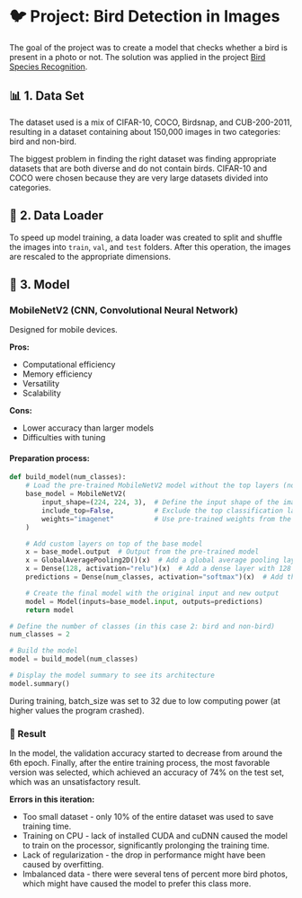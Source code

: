# 🐦 Project: Bird Detection in Images

The goal of the project was to create a model that checks whether a bird is present in a photo or not. The solution was applied in the project [Bird Species Recognition](https://github.com/bubiasz/team-project).

## 📊 1. Data Set

The dataset used is a mix of CIFAR-10, COCO, Birdsnap, and CUB-200-2011, resulting in a dataset containing about 150,000 images in two categories: bird and non-bird.

The biggest problem in finding the right dataset was finding appropriate datasets that are both diverse and do not contain birds. CIFAR-10 and COCO were chosen because they are very large datasets divided into categories.

## 🚀 2. Data Loader

To speed up model training, a data loader was created to split and shuffle the images into `train`, `val`, and `test` folders. After this operation, the images are rescaled to the appropriate dimensions.

## 🧠 3. Model

### MobileNetV2 (CNN, Convolutional Neural Network)

Designed for mobile devices.

**Pros:**
- Computational efficiency
- Memory efficiency
- Versatility
- Scalability

**Cons:**
- Lower accuracy than larger models
- Difficulties with tuning

#### Preparation process:

```python
def build_model(num_classes):
    # Load the pre-trained MobileNetV2 model without the top layers (no classification layers)
    base_model = MobileNetV2(
        input_shape=(224, 224, 3),  # Define the input shape of the images (224x224x3)
        include_top=False,          # Exclude the top classification layer of the model
        weights="imagenet"          # Use pre-trained weights from the ImageNet dataset
    )

    # Add custom layers on top of the base model
    x = base_model.output  # Output from the pre-trained model
    x = GlobalAveragePooling2D()(x)  # Add a global average pooling layer to reduce data dimensionality
    x = Dense(128, activation="relu")(x)  # Add a dense layer with 128 neurons and ReLU activation
    predictions = Dense(num_classes, activation="softmax")(x)  # Add the output layer with softmax activation (num_classes is the number of classes)

    # Create the final model with the original input and new output
    model = Model(inputs=base_model.input, outputs=predictions)
    return model

# Define the number of classes (in this case 2: bird and non-bird)
num_classes = 2 

# Build the model
model = build_model(num_classes)

# Display the model summary to see its architecture
model.summary()
```
During training, batch_size was set to 32 due to low computing power (at higher values ​​the program crashed).

### 🧩 Result

In the model, the validation accuracy started to decrease from around the 6th epoch. Finally, after the entire training process, the most favorable version was selected, which achieved an accuracy of 74% on the test set, which was an unsatisfactory result.

**Errors in this iteration:**
- Too small dataset - only 10% of the entire dataset was used to save training time.
- Training on CPU - lack of installed CUDA and cuDNN caused the model to train on the processor, significantly prolonging the training time.
- Lack of regularization - the drop in performance might have been caused by overfitting.
- Imbalanced data - there were several tens of percent more bird photos, which might have caused the model to prefer this class more.
